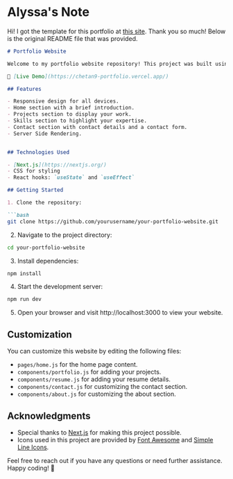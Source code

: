 # Alyssa's Note
Hi! I got the template for this portfolio at [this site](https://github.com/0x1Luffy/myportfolio). Thank you so much! Below is the original README file that was provided.

```markdown
# Portfolio Website

Welcome to my portfolio website repository! This project was built using Next.js, CSS, and React hooks like `useState` and `useEffect`. It's a fully responsive website showcasing my skills, projects, and more.

🚀 [Live Demo](https://chetan9-portfolio.vercel.app/)

## Features

- Responsive design for all devices.
- Home section with a brief introduction.
- Projects section to display your work.
- Skills section to highlight your expertise.
- Contact section with contact details and a contact form.
- Server Side Rendering.


## Technologies Used

- [Next.js](https://nextjs.org/)
- CSS for styling
- React hooks: `useState` and `useEffect`

## Getting Started

1. Clone the repository:

```bash
git clone https://github.com/yourusername/your-portfolio-website.git
```

2. Navigate to the project directory:

```bash
cd your-portfolio-website
```

3. Install dependencies:

```bash
npm install
```

4. Start the development server:

```bash
npm run dev
```

5. Open your browser and visit http://localhost:3000 to view your website.

## Customization

You can customize this website by editing the following files:

- `pages/home.js` for the home page content.
- `components/portfolio.js` for adding your projects.
- `components/resume.js` for adding your resume details.
- `components/contact.js` for customizing the contact section.
- `components/about.js` for customizing the about section.


## Acknowledgments

- Special thanks to [Next.js](https://nextjs.org/) for making this project possible.
- Icons used in this project are provided by [Font Awesome](https://fontawesome.com/) and [Simple Line Icons](https://simplelineicons.github.io/).

Feel free to reach out if you have any questions or need further assistance. Happy coding! 🚀
```
